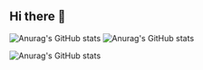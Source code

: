 ## Hi there 👋

<!--
**hoysong/hoysong** is a ✨ _special_ ✨ repository because its `README.md` (this file) appears on your GitHub profile.

Here are some ideas to get you started:

- 🔭 I’m currently working on ...
- 🌱 I’m currently learning ...
- 👯 I’m looking to collaborate on ...
- 🤔 I’m looking for help with ...
- 💬 Ask me about ...
- 📫 How to reach me: ...
- 😄 Pronouns: ...
- ⚡ Fun fact: ...
-->
![Anurag's GitHub stats](https://fdf-fil-de-fer.vercel.app/api?username=hoysong&show_icons=true&theme=radical)
![Anurag's GitHub stats](https://github-readme-stats.vercel.app/api?username=hoysong&show_icons=true&theme=radical)

![Anurag's GitHub stats](https://minishell-three.vercel.app/api?username=hoysong&show_icons=true&theme=radical)
